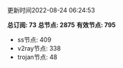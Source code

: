 更新时间2022-08-24 06:24:53

**总订阅: 73**
**总节点: 2875**
**有效节点: 795**
- ss节点: 409
- v2ray节点: 338
- trojan节点: 48
